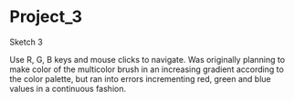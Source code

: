 # Project_3
Sketch 3

Use R, G, B keys and mouse clicks to navigate. 
Was originally planning to make color of the multicolor brush in an increasing gradient according to the color palette, but ran into errors incrementing red, green and blue values in a continuous fashion. 
